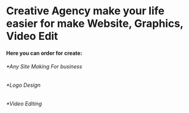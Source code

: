 <h1>Creative Agency make your life easier for make Website, Graphics, Video Edit</h1>
<h4>Here you can order for create:</h4>
<h6>*Any Site Making For business</h6>
<h6>*Logo Design</h6>
<h6>*Video Editing</h6>
